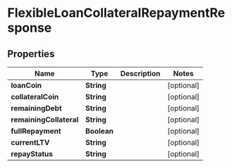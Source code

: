 

# FlexibleLoanCollateralRepaymentResponse


## Properties

| Name | Type | Description | Notes |
|------------ | ------------- | ------------- | -------------|
|**loanCoin** | **String** |  |  [optional] |
|**collateralCoin** | **String** |  |  [optional] |
|**remainingDebt** | **String** |  |  [optional] |
|**remainingCollateral** | **String** |  |  [optional] |
|**fullRepayment** | **Boolean** |  |  [optional] |
|**currentLTV** | **String** |  |  [optional] |
|**repayStatus** | **String** |  |  [optional] |



